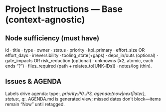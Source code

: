 # Project Instructions — Base (context‑agnostic)

## Node sufficiency (must have)
id · title · type · owner · status · priority · kpi_primary · effort_size OR effort_days · irreversibility · tooling_state(+gaps) · deps_in/outs (optional) · gate_impacts OR risk_reduction (optional) · unknowns (≥2, atomic, each ends “?”) · files_required (path + relates_to[UNK‑IDs]) · notes/log (thin).

## Issues & AGENDA
Labels drive agenda: type:*, priority:P0..P3, agenda:{now|next|later}, status:*, q:<ID>. AGENDA.md is generated view; missed dates don’t block—items remain “Now” until retagged.
